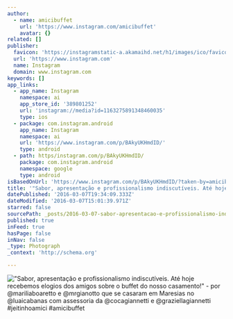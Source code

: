 ```yaml
---
author:
  - name: amicibuffet
    url: 'https://www.instagram.com/amicibuffet'
    avatar: {}
related: []
publisher:
  favicon: 'https://instagramstatic-a.akamaihd.net/h1/images/ico/favicon.ico/7cdab0872b15.ico'
  url: 'https://www.instagram.com'
  name: Instagram
  domain: www.instagram.com
keywords: []
app_links:
  - app_name: Instagram
    namespace: ai
    app_store_id: '389801252'
    url: 'instagram://media?id=1163275891348460035'
    type: ios
  - package: com.instagram.android
    app_name: Instagram
    namespace: ai
    url: 'https://www.instagram.com/p/BAkyUKHmdID/'
    type: android
  - path: https/instagram.com/p/BAkyUKHmdID/
    package: com.instagram.android
    namespace: google
    type: android
isBasedOnUrl: 'https://www.instagram.com/p/BAkyUKHmdID/?taken-by=amicibuffet'
title: '"Sabor, apresentação e profissionalismo indiscutíveis. Até hoje recebemos elogios dos amigos sobre o buffet do nosso casamento!" - por @mariliaboaretto e @mrgianotto que se casaram em Maresias no @luaicabanas com assessoria da @cocagiannetti e @graziellagiannetti #jeitinhoamici #amicibuffet'
datePublished: '2016-03-07T19:34:09.333Z'
dateModified: '2016-03-07T15:01:39.971Z'
starred: false
sourcePath: _posts/2016-03-07-sabor-apresentacao-e-profissionalismo-indiscutiveis-ate-h.md
published: true
inFeed: true
hasPage: false
inNav: false
_type: Photograph
_context: 'http://schema.org'

---
```

!["Sabor&comma; apresentação e profissionalismo indiscutíveis&period; Até hoje recebemos elogios dos amigos sobre o buffet do nosso casamento&excl;" - por &commat;mariliaboaretto e &commat;mrgianotto que se casaram em Maresias no &commat;luaicabanas com assessoria da &commat;cocagiannetti e &commat;graziellagiannetti &num;jeitinhoamici &num;amicibuffet](https://scontent.cdninstagram.com/t51.2885-15/s640x640/sh0.08/e35/12547335_944591905632218_1071876489_n.jpg?ig_cache_key=MTE2MzI3NTg5MTM0ODQ2MDAzNQ%3D%3D.2)